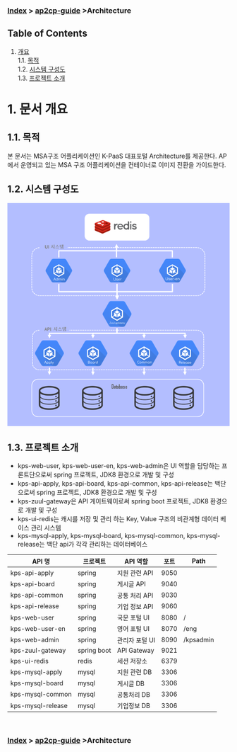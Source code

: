 ### [Index](https://github.com/K-PaaS/ap2cp-guide) > [ap2cp-guide](https://github.com/K-PaaS/ap2cp-guide) >Architecture
## Table of Contents

1. [개요](#1)  
 1.1. [목적](#1.1)  
 1.2. [시스템 구성도](#1.2)  
 1.3. [프로젝트 소개](#1.3)  

# <div id='1'/>1.  문서 개요

## <div id='1.1'/>1.1. 목적
본 문서는 MSA구조 어플리케이션인 K-PaaS 대표포털 Architecture를 제공한다. AP에서 운영되고 있는 MSA 구조 어플리케이션을 컨테이너로 이미지 전환을 가이드한다.
<br>

## <div id='1.2'/>1.2. 시스템 구성도

<kbd>
  <img src="../img/architecture/architecture_01.png">
</kbd>

## <div id='1.3'/>1.3. 프로젝트 소개
- kps-web-user, kps-web-user-en, kps-web-admin은 UI 역할을 담당하는 프론트단으로써 spring 프로젝트, JDK8 환경으로 개발 및 구성
- kps-api-apply, kps-api-board, kps-api-common, kps-api-release는 백단으로써 spring 프로젝트, JDK8 환경으로 개발 및 구성
- kps-zuul-gateway은 API 게이트웨이로써 spring boot 프로젝트, JDK8 환경으로 개발 및 구성
- kps-ui-redis는 캐시를 저장 및 관리 하는 Key, Value 구조의 비관계형 데이터 베이스 관리 시스템
- kps-mysql-apply, kps-mysql-board, kps-mysql-common, kps-mysql-release는 백단 api가 각각 관리하는 데이터베이스 

|API 명|프로젝트| API 역할| 포트   |Path|
|---|---|-------|------|---|
|kps-api-apply|spring|지원 관련 API| 9050 ||
|kps-api-board|spring|게시글 API| 9040 ||
|kps-api-common|spring|공통 처리 API| 9030 ||
|kps-api-release|spring|기업 정보 API| 9060 ||
|kps-web-user|spring|국문 포털 UI| 8080 |/|
|kps-web-user-en|spring|영어 포털 UI| 8070 |/eng|
|kps-web-admin|spring|관리자 포털 UI| 8090 |/kpsadmin|
|kps-zuul-gateway|spring boot|API Gateway| 9021 ||
|kps-ui-redis|redis|세션 저장소| 6379 ||
|kps-mysql-apply|mysql|지원 관련 DB| 3306 ||
|kps-mysql-board|mysql|게시글 DB| 3306 ||
|kps-mysql-common|mysql|공통처리 DB| 3306 ||
|kps-mysql-release|mysql|기업정보 DB| 3306 ||

<br>

### [Index](https://github.com/K-PaaS/ap2cp-guide) > [ap2cp-guide](https://github.com/K-PaaS/ap2cp-guide) >Architecture
